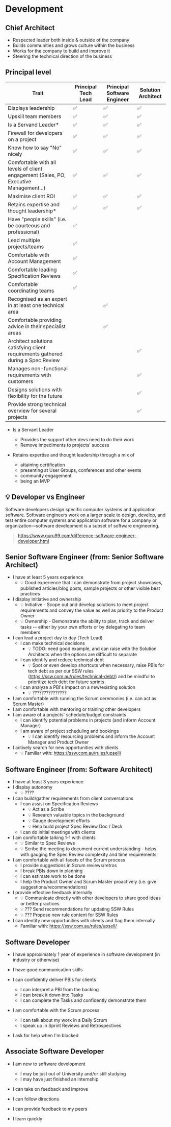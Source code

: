 # Development

## Chief Architect

- Respected leader both inside & outside of the company
- Builds communities and grows culture within the business
- Works for the company to build and improve it
- Steering the technical direction of the business

## Principal level

| Trait | Principal Tech Lead  | Principal Software Engineer | Solution Architect |
| ------------- | ------------- | ------------- | ------------- |
| Displays leadership  | ✅ | ✅ | ✅ |
| Upskill team members  | ✅ | ✅ | ✅ |
| Is a Servand Leader*  | ✅ | ✅ | ✅ |
| Firewall for developers on a project  | ✅ | ✅ | ✅ |
| Know how to say "No" nicely  | ✅ | ✅ | ✅ |
| Comfortable with all levels of client engagement (Sales, PO, Executive Management...)  | ✅ | ✅ | ✅ |
| Maximise client ROI | ✅ | ✅ | ✅ |
| Retains expertise and thought leadership* | ✅ | ✅ | ✅ |
| Have "people skills" (i.e. be courteous and professional) | ✅ |  |  |
| Lead multiple projects/teams | ✅ |  |  |
| Comfortable with Account Management | ✅ |  |  |
| Comfortable leading Specification Reviews | ✅ |  |  |
| Comfortable coordinating teams | ✅ |  |  |
| Recognised as an expert in at least one technical area |  | ✅ |  |
| Comfortable providing advice in their specialist areas |  | ✅ |  |
| Architect solutions satisfying client requirements gathered during a Spec Review |  |  | ✅ |
| Manages non-functional requirements with customers  |  |  | ✅ |
| Designs solutions with flexibility for the future |  |  | ✅ |
| Provide strong technical overview for several projects |  |  | ✅ |

- Is a Servant Leader
  - Provides the support other devs need to do their work
  - Remove impediments to projects' success

- Retains expertise and thought leadership through a mix of
  - attaining certification
  - presenting at User Groups, conferences and other events
  - community engagement
  - being an MVP

## 💡 Developer vs Engineer

Software developers design specific computer systems and application software. Software engineers work on a larger scale to design, develop, and test entire computer systems and application software for a company or organization—software development is a subset of software engineering.

> https://www.guru99.com/difference-software-engineer-developer.html

## Senior Software Engineer (from: Senior Software Architect)

- I have at least 5 years experience
  - 💡 Good experience that I can demonstrate from project showcases, published articles/blog posts, sample projects or other visible best practices
- I display initiative and ownership
  - 💡 Initiative - Scope out and develop solutions to meet project requirements and convey the value as well as priority to the Product Owner
  - 💡 Ownership - Demonstrate the ability to plan, track and deliver tasks -- either by your own efforts or by delegating to team members
- I can lead a project day to day (Tech Lead)
  - I can make technical decisions
    - 💡 TODO: need good example, and can raise with the Solution Architects when the options are difficult to separate
  - I can identify and reduce technical debt
    - 💡 Spot or even develop shortcuts when necessary, raise PBIs for tech debt as per our SSW rules (https://ssw.com.au/rules/technical-debt/) and be mindful to prioritize tech debt for future sprints
  - I can analyze a PBI's impact on a new/existing solution
    - 💡 ???????????????
- I am comfortable with running the Scrum ceremonies (i.e. can act as Scrum Master)
- I am comfortable with mentoring or training other developers
- I am aware of a projects' schedule/budget constraints
  - I can identify potential problems in projects (and inform Account Manager)
  - I am aware of project scheduling and bookings
    - 💡 I can identify resourcing problems and inform the Account Manager and Product Owner
- I actively search for new opportunities with clients
  - 💡 Familiar with: https://ssw.com.au/rules/upsell/

## Software Engineer (from: Software Architect)

- I have at least 3 years experience
- I display autonomy
  - 💡 ????
- I can build/gather requirements from client conversations
  - I can assist on Specification Reviews
    - 💡 Act as a Scribe
    - 💡 Research valuable topics in the background
    - 💡 Gauge development efforts
    - 💡 Help build project Spec Review Doc / Deck
  - I can do initial meetings with clients
- I am comfortable talking 1-1 with clients
  - 💡 Similar to Spec Reviews
  - 💡 Scribe the meeting to document current understanding - helps with gauging the Spec Review complexity and time requirements
- I am comfortable with all facets of the Scrum process
  - I provide suggestions in Scrum reviews/retros
  - I break PBIs down in planning
  - I can estimate work to be done
  - I help the Product Owner and Scrum Master proactively (i.e. give suggestions/recommendations)
- I provide effective feedback internally
  - 💡 Communicate directly with other developers to share good ideas or better practices
  - 💡 ??? Send recommendations for updating SSW Rules
  - 💡 ??? Propose new rule content for SSW Rules
- I can identify new opportunities with clients and flag them internally
  - Familiar with: https://ssw.com.au/rules/upsell/

## Software Developer

- I have approximately 1 year of experience in software development (in industry or otherwise)
- I have good communication skills

- I can confidently deliver PBIs for clients
  - I can interpret a PBI from the backlog
  - I can break it down into Tasks
  - I can complete the Tasks and confidently demonstrate them
- I am comfortable with the Scrum process
  - I can talk about my work in a Daily Scrum
  - I speak up in Sprint Reviews and Retrospectives
- I ask for help when I'm blocked

## Associate Software Developer

- I am new to software development
  - I may be just out of University and/or still studying
  - I may have just finished an internship

- I can take on feedback and improve
- I can follow directions
- I can provide feedback to my peers
- I learn quickly
